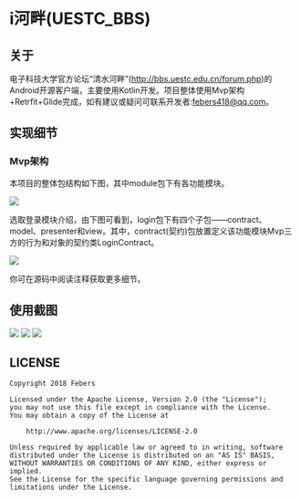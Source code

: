 # i河畔(UESTC_BBS)

## 关于
电子科技大学官方论坛“清水河畔”(http://bbs.uestc.edu.cn/forum.php)的Android开源客户端，主要使用Kotlin开发。项目整体使用Mvp架构+Retrfit+Glide完成，如有建议或疑问可联系开发者:febers418@qq.com。

## 实现细节
### Mvp架构
本项目的整体包结构如下图，其中module包下有各功能模块。

![](http://febers.tech/wp-content/uploads/2018/11/1.png)

选取登录模块介绍，由下图可看到，login包下有四个子包——contract、model、presenter和view。其中，contract(契约)包放置定义该功能模块Mvp三方的行为和对象的契约类LoginContract。

![](http://febers.tech/wp-content/uploads/2018/11/2.png)


你可在源码中阅读注释获取更多细节。


## 使用截图
![](https://github.com/Febers/UESTC_BBS/blob/master/Screenshots/Screenshot_1.png)
![](https://github.com/Febers/UESTC_BBS/blob/master/Screenshots/Screenshot_2.png)
![](https://github.com/Febers/UESTC_BBS/blob/master/Screenshots/Screenshot_3.png)

## LICENSE

```
Copyright 2018 Febers

Licensed under the Apache License, Version 2.0 (the "License");
you may not use this file except in compliance with the License.
You may obtain a copy of the License at

    http://www.apache.org/licenses/LICENSE-2.0

Unless required by applicable law or agreed to in writing, software
distributed under the License is distributed on an "AS IS" BASIS,
WITHOUT WARRANTIES OR CONDITIONS OF ANY KIND, either express or implied.
See the License for the specific language governing permissions and
limitations under the License.











